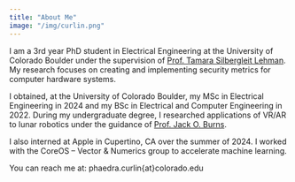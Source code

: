 ```yaml
---
title: "About Me"
image: "/img/curlin.png"
---
```


I am a 3rd year PhD student in Electrical Engineering at the University of Colorado Boulder under the supervision of [Prof. Tamara Silbergleit Lehman](https://www.colorado.edu/faculty/lehmantamara/). My research focuses on creating and implementing security metrics for computer hardware systems.

I obtained, at the University of Colorado Boulder, my MSc in Electrical Engineering in 2024 and my BSc in Electrical and Computer Engineering in 2022. During my undergraduate degree, I researched applications of VR/AR to lunar robotics under the guidance of [Prof. Jack O. Burns](https://www.colorado.edu/faculty/burns/).

I also interned at Apple in Cupertino, CA over the summer of 2024. I worked with the CoreOS – Vector & Numerics group to accelerate machine learning.

You can reach me at: phaedra.curlin{at}colorado.edu